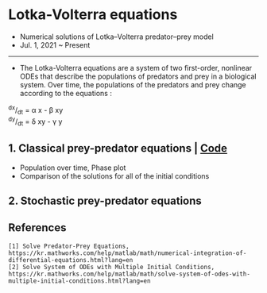 # Lotka-Volterra equations
- Numerical solutions of Lotka–Volterra predator–prey model
- Jul. 1, 2021 ~ Present

----------
- The Lotka-Volterra equations are a system of two first-order, nonlinear ODEs that describe the populations of predators and prey in a biological system. Over time, the populations of the predators and prey change according to the equations :  
  
<sup>dx</sup>/<sub>dt</sub> = &alpha; x - &beta; xy  
<sup>dy</sup>/<sub>dt</sub> = &delta; xy - &gamma; y  


## 1. Classical prey-predator equations | [Code](https://github.com/OH-Seoyoung/Lotka-Volterra_equations/tree/master/Classical_predator-prey)
- Population over time, Phase plot
- Comparison of the solutions for all of the initial conditions

## 2. Stochastic prey-predator equations

## References
```
[1] Solve Predator-Prey Equations, https://kr.mathworks.com/help/matlab/math/numerical-integration-of-differential-equations.html?lang=en
[2] Solve System of ODEs with Multiple Initial Conditions, https://kr.mathworks.com/help/matlab/math/solve-system-of-odes-with-multiple-initial-conditions.html?lang=en
```
